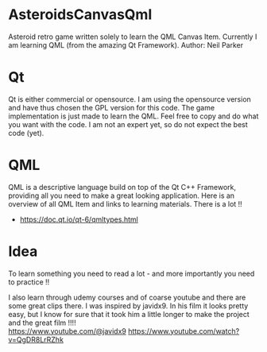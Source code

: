 # AsteroidsCanvasQml
Asteroid retro game written solely to learn the QML Canvas Item. 
Currently I am learning QML (from the amazing Qt Framework). 
Author: Neil Parker

# Qt
Qt is either commercial or opensource. I am using the opensource version and have thus chosen the GPL version for this code. 
The game implementation is just made to learn the QML. Feel free to copy and do what you want with the code.
I am not an expert yet, so do not expect the best code (yet).

# QML
QML is a descriptive language build on top of the Qt C++ Framework, providing all you need to make a great looking application.
Here is an overview of all QML Item and links to learning materials. There is a lot !!
- https://doc.qt.io/qt-6/qmltypes.html

# Idea 
To learn something you need to read a lot - and more importantly you need to practice !!

I also learn through udemy courses and of coarse youtube and there are some great clips there.
I was inspired by javidx9. In his film it looks pretty easy, but I know for sure that it took him a little longer to make the project and the great film !!!!  
https://www.youtube.com/@javidx9
https://www.youtube.com/watch?v=QgDR8LrRZhk
